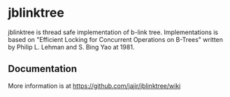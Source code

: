 # jblinktree

jblinktree is thread safe implementation of b-link tree. 
Implementations is based on "Efficient Locking for Concurrent Operations on B-Trees" 
written by Philip L. Lehman and S. Bing Yao at 1981.

## Documentation

More information is at https://github.com/jajir/jblinktree/wiki